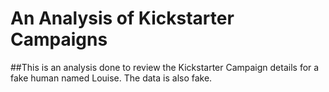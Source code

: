 # An Analysis of Kickstarter Campaigns
##This is an analysis done to review the Kickstarter Campaign details for a fake human named Louise. The data is also fake.
